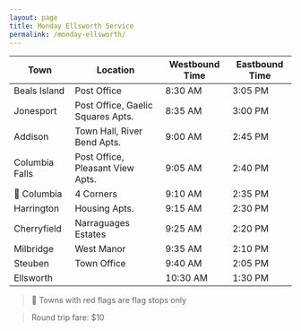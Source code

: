 ```yaml
---
layout: page
title: Monday Ellsworth Service
permalink: /monday-ellsworth/
---
```


<div class="overflow-scroll" markdown="block">

| Town           | Location                          | Westbound Time | Eastbound Time |
|----------------|-----------------------------------|----------------|----------------|
| Beals Island   | Post Office                       | 8:30 AM        | 3:05 PM        |
| Jonesport      | Post Office, Gaelic Squares Apts. | 8:35 AM        | 3:00 PM        |
| Addison        | Town Hall, River Bend Apts.       | 9:00 AM        | 2:45 PM        |
| Columbia Falls | Post Office, Pleasant View Apts.  | 9:05 AM        | 2:40 PM        |
| 🚩 Columbia    | 4 Corners                         | 9:10 AM        | 2:35 PM        |
| Harrington     | Housing Apts.                     | 9:15 AM        | 2:30 PM        |
| Cherryfield    | Narraguages Estates               | 9:25 AM        | 2:20 PM        |
| Milbridge      | West Manor                        | 9:35 AM        | 2:10 PM        |
| Steuben        | Town Office                       | 9:40 AM        | 2:05 PM        |
| Ellsworth      |                                   | 10:30 AM       | 1:30 PM        |

</div>

> 🚩 Towns with red flags are flag stops only

> Round trip fare: \$10
